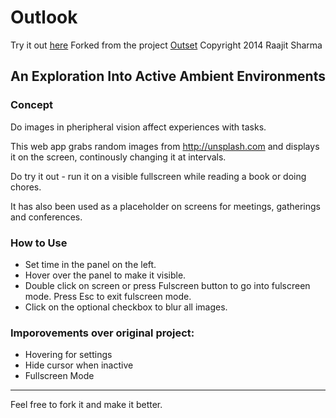 # Outlook

Try it out [here](https://peaboard.github.io/Outlook/)
Forked from the project [Outset](https://github.com/deucks/Outset) Copyright 2014 Raajit Sharma

## An Exploration Into Active Ambient Environments

### Concept 

Do images in pheripheral vision affect experiences with tasks. 

This web app grabs random images from http://unsplash.com and displays it on the screen, continously changing it at intervals. 

Do try it out - run it on a visible fullscreen while reading a book or doing chores.

It has also been used as a placeholder on screens for meetings, gatherings and conferences. 

### How to Use

* Set time in the panel on the left.
* Hover over the panel to make it visible.
* Double click on screen or press Fulscreen button to go into fulscreen mode. Press Esc to exit fulscreen mode.
* Click on the optional checkbox to blur all images. 

### Imporovements over original project:

* Hovering for settings 
* Hide cursor when inactive 
* Fullscreen Mode 

-------------------------------------------------------------------------------------------------

Feel free to fork it and make it better.


